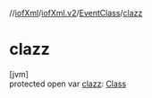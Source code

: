 //[iofXml](../../../index.md)/[iofXml.v2](../index.md)/[EventClass](index.md)/[clazz](clazz.md)

# clazz

[jvm]\
protected open var [clazz](clazz.md): [Class](../-class/index.md)
